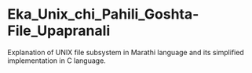 # Eka_Unix_chi_Pahili_Goshta-File_Upapranali
Explanation of UNIX file subsystem in Marathi language and its simplified implementation in C language.
